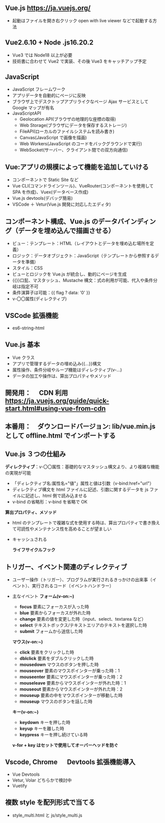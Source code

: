 ## Vue.js https://ja.vuejs.org/

- 起動はファイルを開き右クリック open with live viewer などで起動する方法

## Vue2.6.10 + Node .js16.20.2

- Vue3 では Node18 以上が必要
- 技術書に合わせて Vue2 で実装、その後 Vue3 をキャッチアップ予定

## JavaScript

- JavaScript フレームワーク
- アプリデータを自動的にページに反映
- ブラウザ上でデスクトップアプリライクなページ Ajax サービスとして Google マップが有名
- JavaScriptAPI
  - Geolocation API(ブラウザの地理的な座標の取得)
  - Web Storage(ブラウザにデータを保存するストレージ)
  - FileAPI(ローカルのファイルシステムを読み書き)
  - Canvas(JavaScript で画像を描画)
  - Web Workers(JavaScript のコードをバックグラウンドで実行)
  - WebSocket(サーバー、クライアント間での双方向通信)

## Vue:アプリの規模によって機能を追加していける

- コンポーネントで Static Site など
- Vue CLI(コマンドラインツール)、VueRouter(コンポーネントを使用して SPA を作成)、Vuex(データベース作成)
- Vue.js devtools(デバッグ簡易)
- VSCode ＋ Vetur(Vue.js 開発に対応したエディタ)

## コンポーネント構成、Vue.js のデータバインディング（データを埋め込んで描画させる）

- ビュー：テンプレート：HTML（レイアウトとデータを埋め込む場所を定義）
- ロジック：データオブジェクト：JavaScript（テンプレートから参照するデータを準備）
- スタイル：CSS
- ビューとロジックを Vue.js が統合し、動的にページを生成
- {{}}口髭、マスタッシュ、Mustache 構文：式の利用が可能、代入や条件分岐は指定不可
- 条件演算子は可能：{{ flag ? data: '0' }}
- v-〇〇属性(ディレクティブ)

## VSCode 拡張機能

- es6-string-html

## Vue.js 基本

- Vue クラス
- アプリで管理するデータの埋め込み{{...}}構文
- 属性操作、条件分岐やループ機能はディレクティブ(v-...)
- データの加工や操作は、算出プロパティやメソッド

## 開発用：　 CDN 利用　　https://ja.vuejs.org/guide/quick-start.html#using-vue-from-cdn

## 本番用：　ダウンロードバージョン: lib/vue.min.js として offline.html でインポートする

## Vue.js ３つの仕組み

**ディレクティブ**：v-〇〇属性：基礎的なマスタッシュ構文より、より複雑な機能の実現が可能

- 「ディレクティブ名:属性名="値"」属性と値は引数（v-bind:href="url"）
- ディレクティブ構文を html ファイルに記述、引数に関するデータを js ファイルに記述し、html 側で読み込ませる
- v-bind の省略形：<a :href="url">v-bind を省略で OK</a>

**算出プロパティ、メソッド**

- html のテンプレートで複雑な式を使用する時は、算出プロパティで書き換えて可読性やメンテナンス性を高めることが望ましい
- キャッシュされる

  **ライフサイクルフック**

## トリガー、イベント関連のディレクティブ

- ユーザー操作（トリガー）、プログラムが実行されるきっかけの出来事（イベント）、実行されるコード（イベントハンドラー）

- 主なイベント
  **フォーム(v-on:~)**

  - **focus** 要素にフォーカスが入った時
  - **blue** 要素からフォーカスが外れた時
  - **change** 要素の値を変更した時（input、select、textarea など）
  - **select** テキストボックス/テキストエリアのテキストを選択した時
  - **submit** フォームから送信した時

  **マウス(v-on:~)**

  - **click** 要素をクリックした時
  - **dblclick** 要素をダブルクリックした時
  - **mousedown** マウスのボタンを押した時
  - **mouseover** 要素のマウスポインターが乗った時：1
  - **mouseenter** 要素にマウスポインターが乗った時：2
  - **mouseleave** 要素からマウスポインターが外れた時：1
  - **mouseout** 要素からマウスポインターが外れた時：2
  - **mouseup** 要素の中をマウスポインターが移動した時
  - **mouseup** マウスのボタンを話した時

  **キー(v-on:~)**

  - **keydown** キーを押した時
  - **keyup** キーを離した時
  - **keypress** キーを押し続けている時

  **v-for + key はセットで使用してオーバーヘッドを防ぐ**

## Vscode, Chrome 　 Devtools 拡張機能導入

- Vue Devtools
- Vetur, Volar どちらかで検討中
- Vuetify

## 複数 style を配列形式で当てる

- style_multi.html と js/style_multi.js
